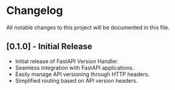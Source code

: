 # Changelog

All notable changes to this project will be documented in this file.

## [0.1.0] - Initial Release
- Initial release of FastAPI Version Handler.
- Seamless integration with FastAPI applications.
- Easily manage API versioning through HTTP headers.
- Simplified routing based on API version headers.
